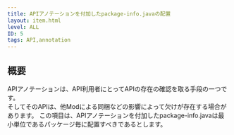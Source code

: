 ```yaml
---
title: APIアノテーションを付加したpackage-info.javaの配置
layout: item.html
level: ALL
ID: 5
tags: API,annotation
---
```

## 概要
APIアノテーションは、API利用者にとってAPIの存在の確認を取る手段の一つです。  
そしてそのAPIは、他Modによる同梱などの影響によって欠けが存在する場合があります。
この項目は、APIアノテーションを付加したpackage-info.javaは最小単位であるパッケージ毎に配置すべきであるとします。